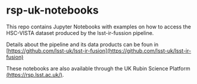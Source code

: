 # rsp-uk-notebooks
This repo contains Jupyter Notebooks with examples on how to access the HSC-VISTA dataset produced by the lsst-ir-fussion pipeline. 

Details about the pipeline and its data products can be foun in [https://github.com/lsst-uk/lsst-ir-fusion](https://github.com/lsst-uk/lsst-ir-fusion)

These notebooks are also available through the UK Rubin Science Platform [(https://rsp.lsst.ac.uk/)](https://rsp.lsst.ac.uk/).
